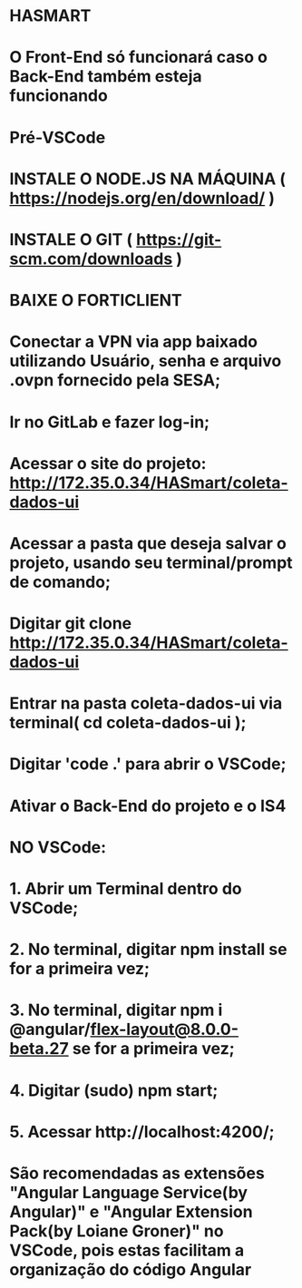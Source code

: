 # HASMART

# O Front-End só funcionará caso o Back-End também esteja funcionando

# Pré-VSCode
# INSTALE O NODE.JS NA MÁQUINA ( https://nodejs.org/en/download/ )
# INSTALE O GIT ( https://git-scm.com/downloads )
# BAIXE O FORTICLIENT 
# Conectar a VPN via app baixado utilizando Usuário, senha e arquivo .ovpn fornecido pela SESA;
# Ir no GitLab e fazer log-in;
# Acessar o site do projeto: http://172.35.0.34/HASmart/coleta-dados-ui
# Acessar a pasta que deseja salvar o projeto, usando seu terminal/prompt de comando;
# Digitar git clone http://172.35.0.34/HASmart/coleta-dados-ui
# Entrar na pasta coleta-dados-ui via terminal( cd coleta-dados-ui );
# Digitar 'code .' para abrir o VSCode;
# Ativar o Back-End do projeto e o IS4

# NO VSCode:
# 1. Abrir um Terminal dentro do VSCode;
# 2. No terminal, digitar npm install se for a primeira vez;
# 3. No terminal, digitar npm i @angular/flex-layout@8.0.0-beta.27 se for a primeira vez;
# 4. Digitar (sudo) npm start;
# 5. Acessar http://localhost:4200/;

# São recomendadas as extensões "Angular Language Service(by Angular)" e "Angular Extension Pack(by Loiane Groner)" no VSCode, pois estas facilitam a organização do código Angular

